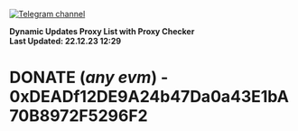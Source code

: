 [![Telegram channel](https://img.shields.io/endpoint?url=https://runkit.io/damiankrawczyk/telegram-badge/branches/master?url=https://t.me/n4z4v0d)](https://t.me/n4z4v0d) 

**Dynamic Updates Proxy List with Proxy Checker**  
**Last Updated: 22.12.23 12:29**

# DONATE (_any evm_) - 0xDEADf12DE9A24b47Da0a43E1bA70B8972F5296F2
